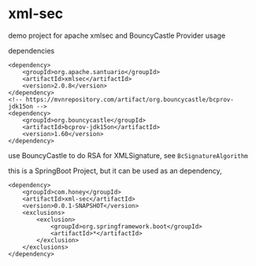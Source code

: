 # xml-sec
demo project for apache xmlsec and BouncyCastle Provider usage

dependencies
```
<dependency>
    <groupId>org.apache.santuario</groupId>
    <artifactId>xmlsec</artifactId>
    <version>2.0.8</version>
</dependency>
<!-- https://mvnrepository.com/artifact/org.bouncycastle/bcprov-jdk15on -->
<dependency>
    <groupId>org.bouncycastle</groupId>
    <artifactId>bcprov-jdk15on</artifactId>
    <version>1.60</version>
</dependency>
```

use BouncyCastle to do RSA for XMLSignature, see `BcSignatureAlgorithm`

this is a SpringBoot Project, but it can be used as an dependency,
```
<dependency>
    <groupId>com.honey</groupId>
	<artifactId>xml-sec</artifactId>
	<version>0.0.1-SNAPSHOT</version>
    <exclusions>
        <exclusion>
            <groupId>org.springframework.boot</groupId>
            <artifactId>*</artifactId>
        </exclusion>
    </exclusions>
</dependency>
```